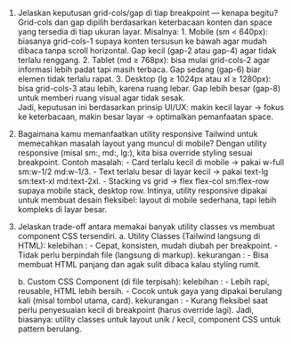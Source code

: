 1. Jelaskan keputusan grid-cols/gap di tiap breakpoint — kenapa begitu?
Grid-cols dan gap dipilih berdasarkan keterbacaan konten dan space yang tersedia di tiap ukuran layar.
    Misalnya:
        1. Mobile (sm < 640px): biasanya grid-cols-1 supaya konten tersusun ke bawah agar mudah dibaca tanpa scroll horizontal. Gap kecil (gap-2 atau gap-4) agar tidak terlalu renggang.
        2. Tablet (md ≥ 768px): bisa mulai grid-cols-2 agar informasi lebih padat tapi masih terbaca. Gap sedang (gap-6) biar elemen tidak terlalu rapat.
        3. Desktop (lg ≥ 1024px atau xl ≥ 1280px): bisa grid-cols-3 atau lebih, karena ruang lebar. Gap lebih besar (gap-8) untuk memberi ruang visual agar tidak sesak.    
Jadi, keputusan ini berdasarkan prinsip UI/UX: makin kecil layar → fokus ke keterbacaan, makin besar layar → optimalkan pemanfaatan space.

2. Bagaimana kamu memanfaatkan utility responsive Tailwind untuk memecahkan masalah layout yang muncul di mobile?
    Dengan utility responsive (misal sm:, md:, lg:), kita bisa override styling sesuai breakpoint.
        Contoh masalah:
            - Card terlalu kecil di mobile → pakai w-full sm:w-1/2 md:w-1/3.
            - Text terlalu besar di layar kecil → pakai text-lg sm:text-xl md:text-2xl.
            - Stacking vs grid → flex flex-col sm:flex-row supaya mobile stack, desktop row.
    Intinya, utility responsive dipakai untuk membuat desain fleksibel: layout di mobile sederhana, tapi lebih kompleks di layar besar.

3. Jelaskan trade-off antara memakai banyak utility classes vs membuat component CSS tersendiri.
    a. Utility Classes (Tailwind langsung di HTML):
        kelebihan :
            - Cepat, konsisten, mudah diubah per breakpoint.
            - Tidak perlu berpindah file (langsung di markup).
        kekurangan :
            - Bisa membuat HTML panjang dan agak sulit dibaca kalau styling rumit.
    
    b. Custom CSS Component (di file terpisah):
        kelebihan :
            - Lebih rapi, reusable, HTML lebih bersih.
            - Cocok untuk gaya yang dipakai berulang kali (misal tombol utama, card).
        kekurangan :
            - Kurang fleksibel saat perlu penyesuaian kecil di breakpoint (harus override lagi).
    Jadi, biasanya: utility classes untuk layout unik / kecil, component CSS untuk pattern berulang.